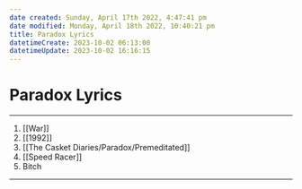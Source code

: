 ```yaml
---
date created: Sunday, April 17th 2022, 4:47:41 pm
date modified: Monday, April 18th 2022, 10:40:21 pm
title: Paradox Lyrics
datetimeCreate: 2023-10-02 06:13:00
datetimeUpdate: 2023-10-02 16:16:15
---
```

# Paradox Lyrics

---
1. [[War]]
2. [[1992]]
3. [[The Casket Diaries/Paradox/Premeditated]]
4. [[Speed Racer]]
5. Bitch
---
